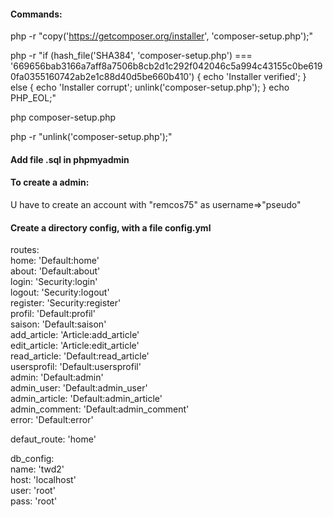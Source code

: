 #### Commands:

php -r "copy('https://getcomposer.org/installer', 'composer-setup.php');"  

php -r "if (hash_file('SHA384', 'composer-setup.php') === '669656bab3166a7aff8a7506b8cb2d1c292f042046c5a994c43155c0be6190fa0355160742ab2e1c88d40d5be660b410') { echo 'Installer verified'; } else { echo 'Installer corrupt'; unlink('composer-setup.php'); } echo PHP_EOL;"  

php composer-setup.php  

php -r "unlink('composer-setup.php');"


#### Add file .sql in phpmyadmin


#### To create a admin:

U have to create an account with "remcos75" as username=>"pseudo"


#### Create a directory config, with a file config.yml  

 routes:  
     home: 'Default:home'  
     about: 'Default:about'  
     login: 'Security:login'  
     logout: 'Security:logout'  
     register: 'Security:register'  
     profil: 'Default:profil'  
     saison: 'Default:saison'  
     add_article: 'Article:add_article'  
     edit_article: 'Article:edit_article'  
     read_article: 'Default:read_article'  
     usersprofil: 'Default:usersprofil'  
     admin: 'Default:admin'  
     admin_user: 'Default:admin_user'  
     admin_article: 'Default:admin_article'   
     admin_comment: 'Default:admin_comment'  
     error:  'Default:error'
 
 defaut_route: 'home'
 
 db_config:  
     name: 'twd2'  
     host: 'localhost'  
     user: 'root'  
     pass: 'root'  